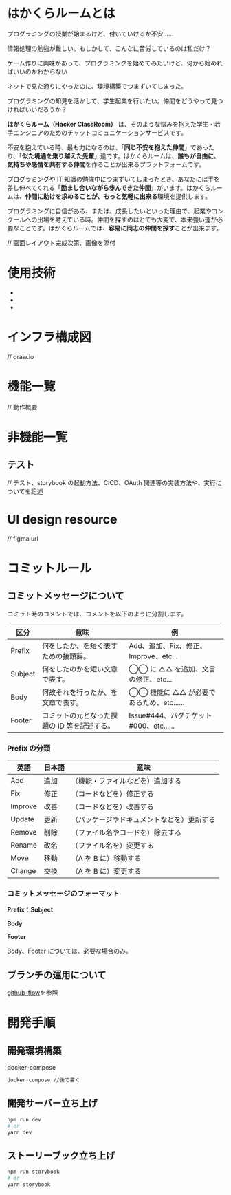# はかくらルームとは

プログラミングの授業が始まるけど、付いていけるか不安......

情報処理の勉強が難しい。もしかして、こんなに苦労しているのは私だけ？

ゲーム作りに興味があって、プログラミングを始めてみたいけど、何から始めればいいのかわからない

ネットで見た通りにやったのに、環境構築でつまずいてしまった。

プログラミングの知見を活かして、学生起業を行いたい。仲間をどうやって見つければいいだろうか？

**はかくらルーム（Hacker ClassRoom）** は、そのような悩みを抱えた学生・若手エンジニアのためのチャットコミュニケーションサービスです。

不安を抱えている時、最も力になるのは、「**同じ不安を抱えた仲間**」であったり、「**似た境遇を乗り越えた先輩**」達です。はかくらルームは、**誰もが自由に、気持ちや感情を共有する仲間**を作ることが出来るプラットフォームです。

プログラミングや IT 知識の勉強中につまずいてしまったとき、あなたには手を差し伸べてくれる「**励まし合いながら歩んできた仲間**」がいます。はかくらルームは、**仲間に助けを求めることが、もっと気軽に出来る**環境を提供します。

プログラミングに自信がある、または、成長したいといった理由で、起業やコンクールへの出場を考えている時。仲間を探すのはとても大変で、本来強い運が必要なことです。はかくらルームでは、**容易に同志の仲間を探す**ことが出来ます。

// 画面レイアウト完成次第、画像を添付

# 使用技術

-
-
-

# インフラ構成図

// draw.io

# 機能一覧

// 動作概要

# 非機能一覧

## テスト

// テスト、storybook の起動方法、CICD、OAuth 関連等の実装方法や、実行についてを記述

# UI design resource

// figma url

# コミットルール

## コミットメッセージについて

コミット時のコメントでは、コメントを以下のように分割します。

| 区分    | 意味                                         | 例                                       |
| ------- | -------------------------------------------- | ---------------------------------------- |
| Prefix  | 何をしたか、を短く表すための接頭辞。         | Add、追加、Fix、修正、Improve、etc...    |
| Subject | 何をしたのかを短い文章で表す。               | ◯◯ に △△ を追加、文言の修正、etc...      |
| Body    | 何故それを行ったか、を文章で表す。           | ◯◯ 機能に △△ が必要であるため、etc...... |
| Footer  | コミットの元となった課題の ID 等を記述する。 | Issue#444、バグチケット#000、etc......   |

### Prefix の分類

| 英語    | 日本語 | 意味                                       |
| ------- | ------ | ------------------------------------------ |
| Add     | 追加   | （機能・ファイルなどを）追加する           |
| Fix     | 修正   | （コードなどを）修正する                   |
| Improve | 改善   | （コードなどを）改善する                   |
| Update  | 更新   | （パッケージやドキュメントなどを）更新する |
| Remove  | 削除   | （ファイル名やコードを）除去する           |
| Rename  | 改名   | （ファイル名を）変更する                   |
| Move    | 移動   | （A を B に）移動する                      |
| Change  | 交換   | （A を B に）変更する                      |

### コミットメッセージのフォーマット

**Prefix**：**Subject**

**Body**

**Footer**

Body、Footer については、必要な場合のみ。

## ブランチの運用について

[github-flow](https://tracpath.com/bootcamp/learning_git_github_flow.html)を参照

# 開発手順

## 開発環境構築

docker-compose

```bash
docker-compose //後で書く
```

## 開発サーバー立ち上げ

```bash
npm run dev
# or
yarn dev
```

## ストーリーブック立ち上げ

```bash
npm run storybook
# or
yarn storybook
```
